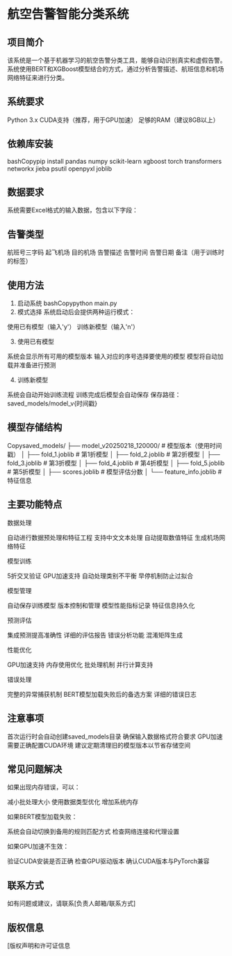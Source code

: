 # 航空告警智能分类系统
## 项目简介
该系统是一个基于机器学习的航空告警分类工具，能够自动识别真实和虚假告警。系统使用BERT和XGBoost模型结合的方式，通过分析告警描述、航班信息和机场网络特征来进行分类。
## 系统要求

Python 3.x
CUDA支持（推荐，用于GPU加速）
足够的RAM（建议8GB以上）

## 依赖库安装
bashCopypip install pandas numpy scikit-learn xgboost torch transformers networkx jieba psutil openpyxl joblib
## 数据要求
系统需要Excel格式的输入数据，包含以下字段：

## 告警类型
航班号三字码
起飞机场
目的机场
告警描述
告警时间
告警日期
备注（用于训练时的标签）

## 使用方法
1. 启动系统
bashCopypython main.py
2. 模式选择
系统启动后会提供两种运行模式：

使用已有模型（输入'y'）
训练新模型（输入'n'）

3. 使用已有模型

系统会显示所有可用的模型版本
输入对应的序号选择要使用的模型
模型将自动加载并准备进行预测

4. 训练新模型

系统会自动开始训练流程
训练完成后模型会自动保存
保存路径：saved_models/model_v{时间戳}

## 模型存储结构
Copysaved_models/
├── model_v20250218_120000/    # 模型版本（使用时间戳）
│   ├── fold_1.joblib          # 第1折模型
│   ├── fold_2.joblib          # 第2折模型
│   ├── fold_3.joblib          # 第3折模型
│   ├── fold_4.joblib          # 第4折模型
│   ├── fold_5.joblib          # 第5折模型
│   ├── scores.joblib          # 模型评估分数
│   └── feature_info.joblib    # 特征信息
## 主要功能特点
数据处理

自动进行数据预处理和特征工程
支持中文文本处理
自动提取数值特征
生成机场网络特征

模型训练

5折交叉验证
GPU加速支持
自动处理类别不平衡
早停机制防止过拟合

模型管理

自动保存训练模型
版本控制和管理
模型性能指标记录
特征信息持久化

预测评估

集成预测提高准确性
详细的评估报告
错误分析功能
混淆矩阵生成

性能优化

GPU加速支持
内存使用优化
批处理机制
并行计算支持

错误处理

完整的异常捕获机制
BERT模型加载失败后的备选方案
详细的错误日志

## 注意事项

首次运行时会自动创建saved_models目录
确保输入数据格式符合要求
GPU加速需要正确配置CUDA环境
建议定期清理旧的模型版本以节省存储空间

## 常见问题解决

如果出现内存错误，可以：

减小批处理大小
使用数据类型优化
增加系统内存


如果BERT模型加载失败：

系统会自动切换到备用的规则匹配方式
检查网络连接和代理设置


如果GPU加速不生效：

验证CUDA安装是否正确
检查GPU驱动版本
确认CUDA版本与PyTorch兼容



## 联系方式
如有问题或建议，请联系[负责人邮箱/联系方式]
## 版权信息
[版权声明和许可证信息
